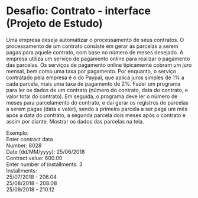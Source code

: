# Desafio: Contrato - interface (Projeto de Estudo)

Uma empresa deseja automatizar o processamento de seus contratos. O processamento de
um contrato consiste em gerar as parcelas a serem pagas para aquele contrato, com base no
número de meses desejado.
A empresa utiliza um serviço de pagamento online para realizar o pagamento das parcelas.
Os serviços de pagamento online tipicamente cobram um juro mensal, bem como uma taxa
por pagamento. Por enquanto, o serviço contratado pela empresa é o do Paypal, que aplica
juros simples de 1% a cada parcela, mais uma taxa de pagamento de 2%.
Fazer um programa para ler os dados de um contrato (número do contrato, data do contrato,
e valor total do contrato). Em seguida, o programa deve ler o número de meses para
parcelamento do contrato, e daí gerar os registros de parcelas a serem pagas (data e valor),
sendo a primeira parcela a ser paga um mês após a data do contrato, a segunda parcela dois
meses após o contrato e assim por diante. Mostrar os dados das parcelas na tela.

Exemplo:<br/>
Enter contract data<br/>
Number: 8028<br/>
Date (dd/MM/yyyy): 25/06/2018<br/>
Contract value: 600.00<br/>
Enter number of installments: 3<br/>
Installments:<br/>
25/07/2018 - 206.04<br/>
25/08/2018 - 208.08<br/>
25/09/2018 - 210.12<br/>

